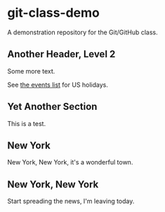 # git-class-demo
A demonstration repository for the Git/GitHub class.

## Another Header, Level 2

Some more text.

See [the events list](events.md) for US holidays.

## Yet Another Section

This is a test.

## New York

New York, New York, it's a wonderful town.

## New York, New York

Start spreading the news,
I'm leaving today.
